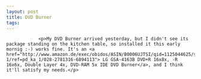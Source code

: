```yaml
---
layout: post
title: DVD Burner
tags:
---
```



                <p>My DVD Burner arrived yesterday, but I didn't see its package standing on the kitchen table, so installed it this early mornig :-) works fine. It's an <a href="http://www.amazon.de/exec/obidos/ASIN/B0006UJTSI/qid=1125044625/sr=8-1/ref=pd_ka_1/028-2781316-6894113"> LG GSA-4163B DVD+R 16x8x, -R 16x6x, Double Layer 4x, DVD-RAM 5x IDE DVD Burner</a>, and I think it'll satisfy my needs.</p>
